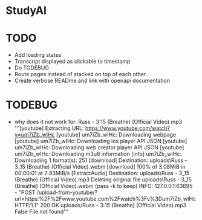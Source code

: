 # StudyAI

# TODO
- Add loading states
- Transcript displayed as clickable to timestamp
- Do TODEBUG
- Route pages instead of stacked on top of each other
- Create verbose READme and link with openapi documentation

# TODEBUG
- why does it not work for: Russ - 3:15 (Breathe) (Official Video).mp3
'''[youtube] Extracting URL: https://www.youtube.com/watch?v=um7iZb_wIHc 
[youtube] um7iZb_wIHc: Downloading webpage
[youtube] um7iZb_wIHc: Downloading ios player API JSON 
[youtube] um7iZb_wIHc: Downloading web creator player API JSON 
[youtube] um7iZb_wIHc: Downloading m3u8 information 
[info] um7iZb_wIHc: Downloading 1 format(s): 251 
[download] Destination: uploads\Russ - 3_15 (Breathe) (Official Video).webm 
[download] 100% of    3.08MiB in 00:00:01 at 2.93MiB/s
[ExtractAudio] Destination: uploads\Russ - 3_15 (Breathe) (Official Video).mp3 
Deleting original file uploads\Russ - 3_15 (Breathe) (Official Video).webm (pass -k to keep) 
INFO:     127.0.0.1:63695 - "POST /upload-from-youtube/?url=https:%2F%2Fwww.youtube.com%2Fwatch%3Fv%3Dum7iZb_wIHc HTTP/1.1" 200 OK
uploads/Russ - 3:15 (Breathe) (Official Video).mp3
False
File not found'''
